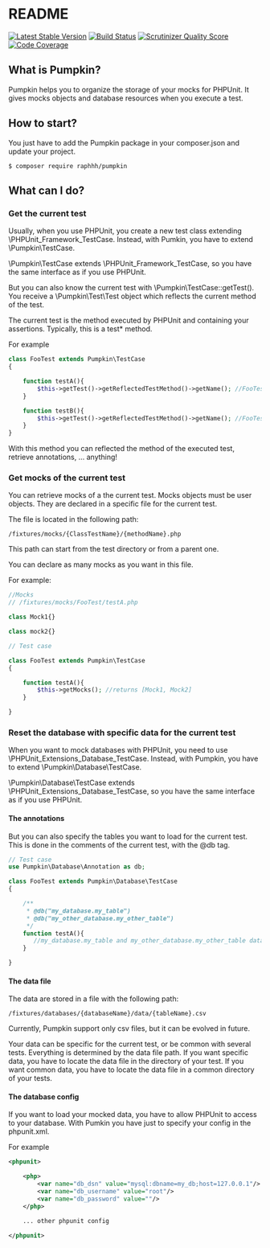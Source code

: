# README

[![Latest Stable Version](https://poser.pugx.org/raphhh/pumpkin/v/stable.svg)](https://packagist.org/packages/raphhh/pumpkin)
[![Build Status](https://travis-ci.org/Raphhh/pumpkin.png)](https://travis-ci.org/Raphhh/pumpkin)
[![Scrutinizer Quality Score](https://scrutinizer-ci.com/g/Raphhh/pumpkin/badges/quality-score.png?b=master)](https://scrutinizer-ci.com/g/Raphhh/pumpkin/)
[![Code Coverage](https://scrutinizer-ci.com/g/Raphhh/pumpkin/badges/coverage.png?b=master)](https://scrutinizer-ci.com/g/Raphhh/pumpkin/)

## What is Pumpkin?

Pumpkin helps you to organize the storage of your mocks for PHPUnit. It gives mocks objects and database resources when you execute a test.


## How to start?

You just have to add the Pumpkin package in your composer.json and update your project.

```
$ composer require raphhh/pumpkin
```

## What can I do?

### Get the current test

Usually, when you use PHPUnit, you create a new test class extending \PHPUnit_Framework_TestCase. Instead, with Pumkin, you have to extend \Pumpkin\TestCase.

\Pumpkin\TestCase extends \PHPUnit_Framework_TestCase, so you have the same interface as if you use PHPUnit.

But you can also know the current test with \Pumpkin\TestCase::getTest(). You receive a \Pumpkin\Test\Test object which reflects the current method of the test.

The current test is the method executed by PHPUnit and containing your assertions. Typically, this is a test* method.

For example

```php
class FooTest extends Pumpkin\TestCase
{

    function testA(){
        $this->getTest()->getReflectedTestMethod()->getName(); //FooTest::testA
    }

    function testB(){
        $this->getTest()->getReflectedTestMethod()->getName(); //FooTest::testB
    }
}
```

With this method you can reflected the method of the executed test, retrieve annotations, ... anything!


### Get mocks of the current test

You can retrieve mocks of a the current test. Mocks objects must be user objects. They are declared in a specific file for the current test.

The file is located in the following path:
```
/fixtures/mocks/{ClassTestName}/{methodName}.php
```

This path can start from the test directory or from a parent one.

You can declare as many mocks as you want in this file.



For example:



```php
//Mocks
// /fixtures/mocks/FooTest/testA.php

class Mock1{}

class mock2{}
```

```php
// Test case

class FooTest extends Pumpkin\TestCase
{

    function testA(){
        $this->getMocks(); //returns [Mock1, Mock2]
    }

}
```



### Reset the database with specific data for the current test

When you want to mock databases with PHPUnit, you need to use \PHPUnit_Extensions_Database_TestCase. Instead, with Pumpkin, you have to extend \Pumpkin\Database\TestCase.

\Pumpkin\Database\TestCase extends \PHPUnit_Extensions_Database_TestCase, so you have the same interface as if you use PHPUnit.

#### The annotations

But you can also specify the tables you want to load for the current test. This is done in the comments of the current test, with the @db tag.

```php
// Test case
use Pumpkin\Database\Annotation as db;

class FooTest extends Pumpkin\Database\TestCase
{

    /**
     * @db("my_database.my_table")
     * @db("my_other_database.my_other_table")
     */
    function testA(){
       //my_database.my_table and my_other_database.my_other_table data will be load when this test will be executed
    }

}
```

#### The data file

The data are stored in a file with the following path:
```
/fixtures/databases/{databaseName}/data/{tableName}.csv
```

Currently, Pumpkin support only csv files, but it can be evolved in future.

Your data can be specific for the current test, or be common with several tests. Everything is determined by the data file path. If you want specific data, you have to locate the data file in the directory of your test. If you want common data, you have to locate the data file in a common directory of your tests.


#### The database config

If you want to load your mocked data, you have to allow PHPUnit to access to your database. With Pumkin you have just to specify your config in the phpunit.xml.

For example

```xml
<phpunit>

    <php>
        <var name="db_dsn" value="mysql:dbname=my_db;host=127.0.0.1"/>
        <var name="db_username" value="root"/>
        <var name="db_password" value=""/>
    </php>

    ... other phpunit config

</phpunit>
```